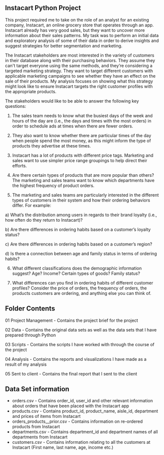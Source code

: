 
## Instacart Python Project


This project required me to take on the role of an analyst for an existing company, Instacart, an online grocery store that operates
through an app. Instacart already has very good sales, but they want to uncover more
information about their sales patterns. My task was to perform an initial data and exploratory
analysis of some of their data in order to derive insights and suggest strategies for better
segmentation and marketing. 

The Instacart stakeholders are most interested in the variety of customers in their database
along with their purchasing behaviors. They assume they can't target everyone using the same
methods, and they’re considering a targeted marketing strategy. They want to target different
customers with applicable marketing campaigns to see whether they have an effect on the sale
of their products. My analysis focuses on showing what this strategy might look like to ensure Instacart
targets the right customer profiles with the appropriate products. 

The stakeholders would like to be able to answer the following key questions:

1) The sales team needs to know what the busiest days of the week and hours of the day
are (i.e., the days and times with the most orders) in order to schedule ads at times
when there are fewer orders.

2) They also want to know whether there are particular times of the day when people spend
the most money, as this might inform the type of products they advertise at these times.

3) Instacart has a lot of products with different price tags. Marketing and sales want to use
simpler price range groupings to help direct their efforts.

4) Are there certain types of products that are more popular than others? The marketing
and sales teams want to know which departments have the highest frequency of product
orders.

5) The marketing and sales teams are particularly interested in the different types of
customers in their system and how their ordering behaviors differ. For example:

a) What’s the distribution among users in regards to their brand loyalty (i.e., how
often do they return to Instacart)?

b) Are there differences in ordering habits based on a customer’s loyalty status?

c) Are there differences in ordering habits based on a customer’s region?

d) Is there a connection between age and family status in terms of ordering habits?

6) What different classifications does the demographic information suggest? Age?
Income? Certain types of goods? Family status?

7) What differences can you find in ordering habits of different customer profiles?
Consider the price of orders, the frequency of orders, the products customers are
ordering, and anything else you can think of.

## Folder Contents

01 Project Management - Contains the project brief for the project

02 Data - Contains the original data sets as well as the data sets that I have prepared through Python

03 Scripts - Contains the scripts I have worked with through the course of the project

04 Analysis - Contains the reports and visualizations I have made as a result of my analysis

05 Sent to client - Contains the final report that I sent to the client 

## Data Set information 

- orders.csv - Contains order_id, user_id and other relevant information about orders that have been placed with the Instacart app
- products.csv - Contains product_id, product_name, aisle_id, department and prices of items from Instacart
- orders_products__prior.csv - Contains information on re-ordered products from Instacart
- departments.csv - Contains department_id and department names of all departments from Instacart
- customers.csv - Contains information relating to all the customers at Instacart (First name, last name, age, income etc.)



